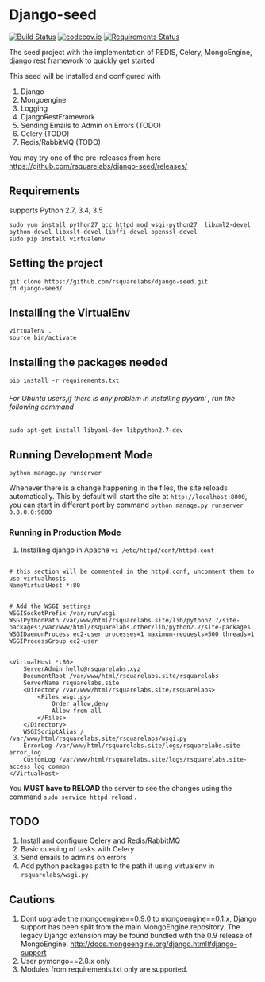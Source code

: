 # Django-seed


[![Build Status](https://api.travis-ci.org/rsquarelabs/django-seed.svg)](https://travis-ci.org/rsquarelabs/django-seed)
[![codecov.io](https://codecov.io/github/rsquarelabs/django-seed/coverage.svg?branch=master)](https://codecov.io/github/rsquarelabs/django-seed?branch=master)
[![Requirements Status](https://requires.io/github/rsquarelabs/django-seed/requirements.svg?branch=master)](https://requires.io/github/rsquarelabs/django-seed/requirements/?branch=master)

The seed project with the implementation of REDIS, Celery, MongoEngine, django rest framework to quickly get started 


This seed will be installed and configured with

1. Django
2. Mongoengine
3. Logging 
4. DjangoRestFramework
5. Sending Emails to Admin on Errors (TODO)
6. Celery (TODO)
7. Redis/RabbitMQ (TODO)
 

 
You may try one of the pre-releases from here https://github.com/rsquarelabs/django-seed/releases/
 
## Requirements 

supports Python 2.7, 3.4, 3.5
```
sudo yum install python27 gcc httpd mod_wsgi-python27  libxml2-devel python-devel libxslt-devel libffi-devel openssl-devel
sudo pip install virtualenv
```

## Setting the project
```
git clone https://github.com/rsquarelabs/django-seed.git
cd django-seed/
```

## Installing the VirtualEnv
```
virtualenv . 
source bin/activate
```

## Installing the packages needed

```
pip install -r requirements.txt
```
###### For Ubuntu users,if there is any problem in installing pyyaml , run the following command
```
sudo apt-get install libyaml-dev libpython2.7-dev
```



## Running Development Mode
```
python manage.py runserver
```
Whenever there is a change happening in the files, the site reloads automatically. This by default will start the site at `http://localhost:8000`, you can start in different port by command `python manage.py runserver 0.0.0.0:9000`


### Running in Production Mode 

1. Installing django in Apache
`vi /etc/httpd/conf/httpd.conf `
```

# this section will be commented in the httpd.conf, uncomment them to use virtualhosts
NameVirtualHost *:80


# Add the WSGI settings
WSGISocketPrefix /var/run/wsgi
WSGIPythonPath /var/www/html/rsquarelabs.site/lib/python2.7/site-packages:/var/www/html/rsquarelabs.other/lib/python2.7/site-packages
WSGIDaemonProcess ec2-user processes=1 maximum-requests=500 threads=1
WSGIProcessGroup ec2-user


<VirtualHost *:80>
    ServerAdmin hello@rsquarelabs.xyz
    DocumentRoot /var/www/html/rsquarelabs.site/rsquarelabs
    ServerName rsquarelabs.site
    <Directory /var/www/html/rsquarelabs.site/rsquarelabs>
        <Files wsgi.py>
            Order allow,deny
            Allow from all
        </Files>
    </Directory>
    WSGIScriptAlias / /var/www/html/rsquarelabs.site/rsquarelabs/wsgi.py
    ErrorLog /var/www/html/rsquarelabs.site/logs/rsquarelabs.site-error_log
    CustomLog /var/www/html/rsquarelabs.site/logs/rsquarelabs.site-access_log common
</VirtualHost>
```

You **MUST have to RELOAD** the server to see the changes using the command `sudo service httpd reload` .


## TODO
1. Install and configure Celery and Redis/RabbitMQ 
2. Basic queuing of tasks with Celery
3. Send emails to admins on errors 
4. Add python packages path to the path if using virtualenv in `rsquarelabs/wsgi.py`


## Cautions 
1. Dont upgrade the mongoengine==0.9.0  to mongoengine==0.1.x, Django support has been split from the main MongoEngine repository. The legacy Django extension may be found bundled with the 0.9 release of MongoEngine. http://docs.mongoengine.org/django.html#django-support
2. User pymongo==2.8.x only 
3. Modules from requirements.txt only are supported. 


